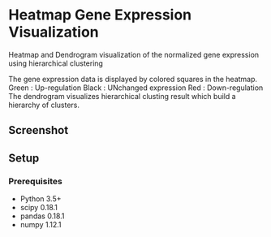 # Heatmap Gene Expression Visualization
Heatmap and Dendrogram visualization of the normalized gene expression using hierarchical clustering

<Heatmap>
The gene expression data is displayed by colored squares in the heatmap. 
Green : Up-regulation
Black : UNchanged expression
Red : Down-regulation

<Dendrogram>
The dendrogram visualizes hierarchical clusting result which build a hierarchy of clusters.

## Screenshot
## Setup
### Prerequisites
* Python 3.5+
* scipy 0.18.1
* pandas 0.18.1
* numpy 1.12.1


